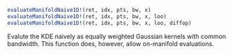 ```julia
evaluateManifoldNaive1D!(ret, idx, pts, bw, x)
evaluateManifoldNaive1D!(ret, idx, pts, bw, x, loo)
evaluateManifoldNaive1D!(ret, idx, pts, bw, x, loo, diffop)

```

Evalute the KDE naively as equally weighted Gaussian kernels with common bandwidth. This function does, however, allow on-manifold evaluations.
